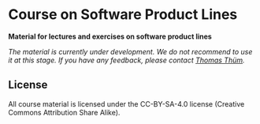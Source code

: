# Course on Software Product Lines

**Material for lectures and exercises on software product lines**

*The material is currently under development. We do not recommend to use it at this stage. If you have any feedback, please contact [Thomas Thüm](mailto:thomas.thuem@uni-ulm.de).*

## License

All course material is licensed under the CC-BY-SA-4.0 license (Creative Commons Attribution Share Alike).
